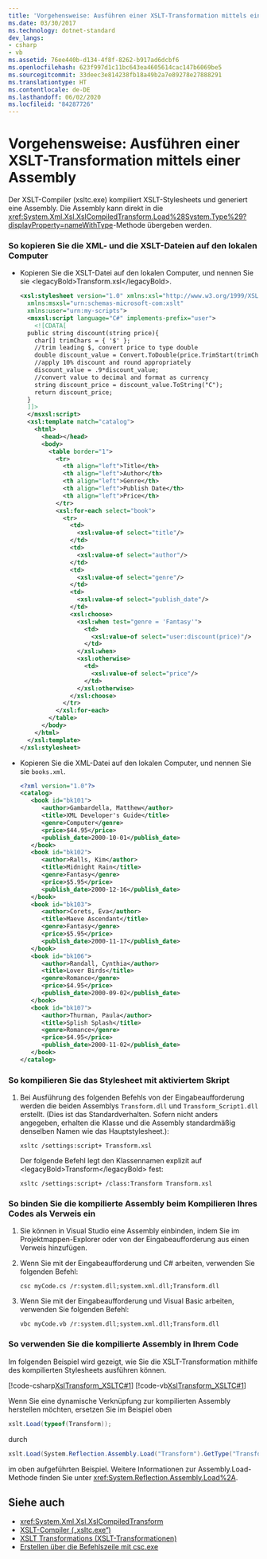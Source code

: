 ```yaml
---
title: 'Vorgehensweise: Ausführen einer XSLT-Transformation mittels einer Assembly'
ms.date: 03/30/2017
ms.technology: dotnet-standard
dev_langs:
- csharp
- vb
ms.assetid: 76ee440b-d134-4f8f-8262-b917ad6dcbf6
ms.openlocfilehash: 623f997d1c11bc643ea4605614cac147b6069be5
ms.sourcegitcommit: 33deec3e814238fb18a49b2a7e89278e27888291
ms.translationtype: HT
ms.contentlocale: de-DE
ms.lasthandoff: 06/02/2020
ms.locfileid: "84287726"
---
```

# <a name="how-to-perform-an-xslt-transformation-by-using-an-assembly"></a>Vorgehensweise: Ausführen einer XSLT-Transformation mittels einer Assembly
Der XSLT-Compiler (xsltc.exe) kompiliert XSLT-Stylesheets und generiert eine Assembly. Die Assembly kann direkt in die <xref:System.Xml.Xsl.XslCompiledTransform.Load%28System.Type%29?displayProperty=nameWithType>-Methode übergeben werden.  
  
### <a name="to-copy-the-xml-and-xslt-files-to-your-local-computer"></a>So kopieren Sie die XML- und die XSLT-Dateien auf den lokalen Computer  
  
- Kopieren Sie die XSLT-Datei auf den lokalen Computer, und nennen Sie sie &lt;legacyBold&gt;Transform.xsl&lt;/legacyBold&gt;.  
  
    ```xml  
    <xsl:stylesheet version="1.0" xmlns:xsl="http://www.w3.org/1999/XSL/Transform"  
      xmlns:msxsl="urn:schemas-microsoft-com:xslt"  
      xmlns:user="urn:my-scripts">  
      <msxsl:script language="C#" implements-prefix="user">  
        <![CDATA[  
      public string discount(string price){  
        char[] trimChars = { '$' };  
        //trim leading $, convert price to type double  
        double discount_value = Convert.ToDouble(price.TrimStart(trimChars));  
        //apply 10% discount and round appropriately  
        discount_value = .9*discount_value;  
        //convert value to decimal and format as currency  
        string discount_price = discount_value.ToString("C");  
        return discount_price;  
      }  
      ]]>  
      </msxsl:script>  
      <xsl:template match="catalog">  
        <html>  
          <head></head>  
          <body>  
            <table border="1">  
              <tr>  
                <th align="left">Title</th>  
                <th align="left">Author</th>  
                <th align="left">Genre</th>  
                <th align="left">Publish Date</th>  
                <th align="left">Price</th>  
              </tr>  
              <xsl:for-each select="book">  
                <tr>  
                  <td>  
                    <xsl:value-of select="title"/>  
                  </td>  
                  <td>  
                    <xsl:value-of select="author"/>  
                  </td>  
                  <td>  
                    <xsl:value-of select="genre"/>  
                  </td>  
                  <td>  
                    <xsl:value-of select="publish_date"/>  
                  </td>  
                  <xsl:choose>  
                    <xsl:when test="genre = 'Fantasy'">  
                      <td>  
                        <xsl:value-of select="user:discount(price)"/>  
                      </td>  
                    </xsl:when>  
                    <xsl:otherwise>  
                      <td>  
                        <xsl:value-of select="price"/>  
                      </td>  
                    </xsl:otherwise>  
                  </xsl:choose>  
                </tr>  
              </xsl:for-each>  
            </table>  
          </body>  
        </html>  
      </xsl:template>  
    </xsl:stylesheet>  
    ```  
  
- Kopieren Sie die XML-Datei auf den lokalen Computer, und nennen Sie sie `books.xml`.  
  
    ```xml  
    <?xml version="1.0"?>  
    <catalog>  
       <book id="bk101">  
          <author>Gambardella, Matthew</author>  
          <title>XML Developer's Guide</title>  
          <genre>Computer</genre>  
          <price>$44.95</price>  
          <publish_date>2000-10-01</publish_date>  
       </book>  
       <book id="bk102">  
          <author>Ralls, Kim</author>  
          <title>Midnight Rain</title>  
          <genre>Fantasy</genre>  
          <price>$5.95</price>  
          <publish_date>2000-12-16</publish_date>  
       </book>  
       <book id="bk103">  
          <author>Corets, Eva</author>  
          <title>Maeve Ascendant</title>  
          <genre>Fantasy</genre>  
          <price>$5.95</price>  
          <publish_date>2000-11-17</publish_date>  
       </book>  
       <book id="bk106">  
          <author>Randall, Cynthia</author>  
          <title>Lover Birds</title>  
          <genre>Romance</genre>  
          <price>$4.95</price>  
          <publish_date>2000-09-02</publish_date>  
       </book>  
       <book id="bk107">  
          <author>Thurman, Paula</author>  
          <title>Splish Splash</title>  
          <genre>Romance</genre>  
          <price>$4.95</price>  
          <publish_date>2000-11-02</publish_date>  
       </book>  
    </catalog>  
    ```  
  
### <a name="to-compile-the-style-sheet-with-the-script-enabled"></a>So kompilieren Sie das Stylesheet mit aktiviertem Skript  
  
1. Bei Ausführung des folgenden Befehls von der Eingabeaufforderung werden die beiden Assemblys `Transform.dll` und `Transform_Script1.dll` erstellt. (Dies ist das Standardverhalten. Sofern nicht anders angegeben, erhalten die Klasse und die Assembly standardmäßig denselben Namen wie das Hauptstylesheet.):  
  
    ```console  
    xsltc /settings:script+ Transform.xsl  
    ```
  
    Der folgende Befehl legt den Klassennamen explizit auf &lt;legacyBold&gt;Transform&lt;/legacyBold&gt; fest:  
  
    ```console  
    xsltc /settings:script+ /class:Transform Transform.xsl  
    ```  
  
### <a name="to-include-the-compiled-assembly-as-a-reference-when-you-compile-your-code"></a>So binden Sie die kompilierte Assembly beim Kompilieren Ihres Codes als Verweis ein  
  
1. Sie können in Visual Studio eine Assembly einbinden, indem Sie im Projektmappen-Explorer oder von der Eingabeaufforderung aus einen Verweis hinzufügen.  
  
2. Wenn Sie mit der Eingabeaufforderung und C# arbeiten, verwenden Sie folgenden Befehl:  
  
    ```console  
    csc myCode.cs /r:system.dll;system.xml.dll;Transform.dll  
    ```  
  
3. Wenn Sie mit der Eingabeaufforderung und Visual Basic arbeiten, verwenden Sie folgenden Befehl:  
  
    ```console  
    vbc myCode.vb /r:system.dll;system.xml.dll;Transform.dll  
    ```  
  
### <a name="to-use-the-compiled-assembly-in-your-code"></a>So verwenden Sie die kompilierte Assembly in Ihrem Code  
  
Im folgenden Beispiel wird gezeigt, wie Sie die XSLT-Transformation mithilfe des kompilierten Stylesheets ausführen können.  
  
[!code-csharp[XslTransform_XSLTC#1](../../../../samples/snippets/csharp/VS_Snippets_Data/XslTransform_XSLTC/CS/XslTransform_XSLTC.cs#1)]
[!code-vb[XslTransform_XSLTC#1](../../../../samples/snippets/visualbasic/VS_Snippets_Data/XslTransform_XSLTC/VB/XslTransform_XSLTC.vb#1)]  
  
Wenn Sie eine dynamische Verknüpfung zur kompilierten Assembly herstellen möchten, ersetzen Sie im Beispiel oben
  
```csharp  
xslt.Load(typeof(Transform));  
```  
  
durch  
  
```csharp
xslt.Load(System.Reflection.Assembly.Load("Transform").GetType("Transform"));  
```
  
im oben aufgeführten Beispiel. Weitere Informationen zur Assembly.Load-Methode finden Sie unter <xref:System.Reflection.Assembly.Load%2A>.  
  
## <a name="see-also"></a>Siehe auch

- <xref:System.Xml.Xsl.XslCompiledTransform>
- [XSLT-Compiler („xsltc.exe“)](xslt-compiler-xsltc-exe.md)
- [XSLT Transformations (XSLT-Transformationen)](xslt-transformations.md)
- [Erstellen über die Befehlszeile mit csc.exe](../../../csharp/language-reference/compiler-options/command-line-building-with-csc-exe.md)
